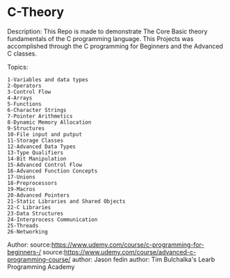 # C-Theory

Description:
This Repo is made to demonstrate The Core Basic theory fundamentals of the C programming language.
This Projects was accomplished through the C programming for Beginners and the Advanced C classes.

Topics:

	1-Variables and data types
	2-Operators
	3-Control Flow
	4-Arrays
	5-Functions
	6-Character Strings
	7-Pointer Arithmetics
	8-Dynamic Memory Allocation
	9-Structures
	10-File input and putput
	11-Storage Classes
	12-Advanced Data Types
	13-Type Qualifiers
	14-Bit Manipulation
	15-Advanced Control Flow
	16-Advanced Function Concepts
	17-Unions
	18-Preprocessors
	19-Macros
	20-Advanced Pointers
	21-Static Libraries and Shared Objects
	22-C Libraries
	23-Data Structures
	24-Interprocess Communication
	25-Threads
	26-Networking

Author:
source:https://www.udemy.com/course/c-programming-for-beginners-/
source:https://www.udemy.com/course/advanced-c-programming-course/
author: Jason fedin
author: Tim Bulchalka's Learb Programming Academy
